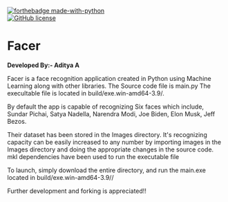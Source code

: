 [![forthebadge made-with-python](http://ForTheBadge.com/images/badges/made-with-python.svg)](https://www.python.org/) \
[![GitHub license](https://img.shields.io/github/license/Naereen/StrapDown.js.svg)](https://github.com/Naereen/StrapDown.js/blob/master/LICENSE)


<h1>         Facer </h1>


**Developed By:- Aditya A**

<p>
Facer is a face recognition application created in Python using Machine Learning along with other libraries.
The Source code file is main.py 
The execultable file is located in build/exe.win-amd64-3.9/. </p>

By default the app is capable of recognizing Six faces which include,
Sundar Pichai,
Satya Nadella,
Narendra Modi,
Joe Biden,
Elon Musk,
Jeff Bezos.

Their dataset has been stored in the Images directory.
It's recognizing capacity can be easily increased to any number by importing images in the Images directory and doing the appropriate changes in the source code.
mkl dependencies have been used to run the executable file


To launch, simply download the entire directory, and run the main.exe located in build/exe.win-amd64-3.9//

Further development and forking is appreciated!!
                                                  
                                                                
